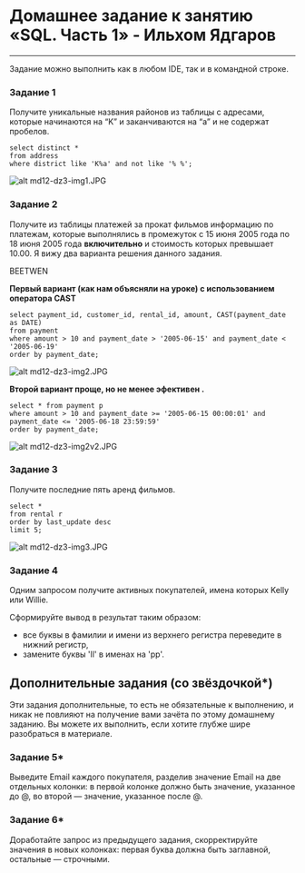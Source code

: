 # Домашнее задание к занятию «SQL. Часть 1» - Ильхом Ядгаров

---

Задание можно выполнить как в любом IDE, так и в командной строке.

### Задание 1

Получите уникальные названия районов из таблицы с адресами, которые начинаются на “K” и заканчиваются на “a” и не содержат пробелов.
```
select distinct *  
from address
where district like 'K%a' and not like '% %';
```
![alt md12-dz3-img1.JPG](/img/md12-dz3-img1.JPG)
### Задание 2

Получите из таблицы платежей за прокат фильмов информацию по платежам, которые выполнялись в промежуток с 15 июня 2005 года по 18 июня 2005 года **включительно** и стоимость которых превышает 10.00.
Я вижу два варианта решения данного задания.

BEETWEN

**Первый вариант (как нам объясняли на уроке) с использованием оператора CAST**

```
select payment_id, customer_id, rental_id, amount, CAST(payment_date as DATE)
from payment
where amount > 10 and payment_date > '2005-06-15' and payment_date < '2005-06-19'
order by payment_date; 
```
![alt md12-dz3-img2.JPG](/img/md12-dz3-img2.JPG)

**Второй вариант проще, но не менее эфективен .**

```
select * from payment p 
where amount > 10 and payment_date >= '2005-06-15 00:00:01' and payment_date <= '2005-06-18 23:59:59'
order by payment_date; 
```
![alt md12-dz3-img2v2.JPG](/img/md12-dz3-img2v2.JPG)

### Задание 3

Получите последние пять аренд фильмов.
```
select *
from rental r 
order by last_update desc
limit 5;
```
![alt md12-dz3-img3.JPG](/img/md12-dz3-img3.JPG)

### Задание 4

Одним запросом получите активных покупателей, имена которых Kelly или Willie. 

Сформируйте вывод в результат таким образом:
- все буквы в фамилии и имени из верхнего регистра переведите в нижний регистр,
- замените буквы 'll' в именах на 'pp'.

## Дополнительные задания (со звёздочкой*)
Эти задания дополнительные, то есть не обязательные к выполнению, и никак не повлияют на получение вами зачёта по этому домашнему заданию. Вы можете их выполнить, если хотите глубже шире разобраться в материале.

### Задание 5*

Выведите Email каждого покупателя, разделив значение Email на две отдельных колонки: в первой колонке должно быть значение, указанное до @, во второй — значение, указанное после @.

### Задание 6*

Доработайте запрос из предыдущего задания, скорректируйте значения в новых колонках: первая буква должна быть заглавной, остальные — строчными.
